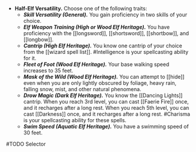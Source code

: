 - **Half-Elf Versatility.** Choose one of the following traits:
    - _**Skill Versatility (General).**_ You gain proficiency in two skills of your choice.
    - _**Elf Weapon Training (High or Wood Elf Heritage).**_ You have proficiency with the [[longsword]], [[shortsword]], [[shortbow]], and [[longbow]].
    - _**Cantrip (High Elf Heritage).**_ You know one cantrip of your choice from the [[wizard spell list]]. #Intelligence is your spellcasting ability for it.
    - _**Fleet of Foot (Wood Elf Heritage).**_ Your base walking speed increases to 35 feet.
    - _**Mask of the Wild (Wood Elf Heritage).**_ You can attempt to [[hide]] even when you are only lightly obscured by foliage, heavy rain, falling snow, mist, and other natural phenomena.
    - _**Drow Magic (Dark Elf Heritage).**_ You know the [[Dancing Lights]] cantrip. When you reach 3rd level, you can cast [[Faerie Fire]] once, and it recharges after a long rest. When you reach 5th level, you can cast [[Darkness]] once, and it recharges after a long rest. #Charisma is your spellcasting ability for these spells.
    - _**Swim Speed (Aquatic Elf Heritage).**_ You have a swimming speed of 30 feet.

#TODO Selector
